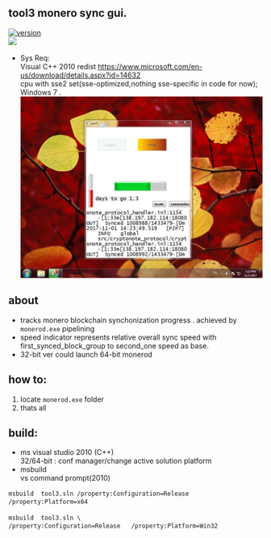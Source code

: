 ## tool3 monero sync gui. 
[![version](https://img.shields.io/badge/tool3-v5.30-brightgreen.svg?style=plastic)](https://github.com/alexeyneu/tool3/releases/latest)  
 [![ ](https://img.shields.io/coverity/scan/13991.svg)](https://scan.coverity.com/projects/alexeyneu-tool3)
 - Sys Req:  
Visual C++ 2010 redist 
https://www.microsoft.com/en-us/download/details.aspx?id=14632  
 cpu with sse2 set(sse-optimized,nothing sse-specific in code for now);  
Windows 7 . 
![Screen1](/screens/Untitled.jpg)
## about 
 - tracks monero blockchain synchonization progress . achieved by `monerod.exe` pipelining  
 - speed indicator represents relative overall sync speed with first_synced_block_group to second_one speed as base.
 - 32-bit ver could launch 64-bit monerod   


## how to:
1. locate `monerod.exe` folder  
2. thats all  
## build:
 - ms visual studio 2010 (C++)  
32/64-bit : conf manager/change active solution platform  
 - msbuild  
vs command prompt(2010)
```
msbuild  tool3.sln /property:Configuration=Release   /property:Platform=x64

msbuild  tool3.sln \
/property:Configuration=Release   /property:Platform=Win32
```
